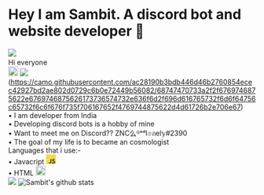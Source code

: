 # Hey I am Sambit. A discord bot and website developer 👋 
![](https://komarev.com/ghpvc/?username=Sambit79801&style=flat) </br>
  Hi everyone </br>
 <img src="https://discord.com/assets/41484d92c876f76b20c7f746221e8151.svg" width="20" height="20" href="https://discord.gg/fCzMQ8fY">
![](https://github.com/Sambit79801)(https://camo.githubusercontent.com/ac28190b3bdb446d46b2760854ecec42927bd2ae802d0729c6b0e72449b56082/68747470733a2f2f6769746875622e6769746875626173736574732e636f6d2f696d616765732f6d6f64756c65732f6c6f676f735f706167652f4769744875622d4d61726b2e706e67) </br>
• I am developer from India </br>
• Developing discord bots is a hobby of mine </br>
• Want to meet me on Discord?? ZNC么ᴳᵒᵈl๏ภel𝕪#2390 </br>
• The goal of my life is to became an cosmologist </br>
Languages that i use:- </br>
• Javacript <img src="https://raw.githubusercontent.com/github/explore/80688e429a7d4ef2fca1e82350fe8e3517d3494d/topics/javascript/javascript.png" width="20" height="20"> </br>
•  HTML   <img src="https://www.flaticon.com/svg/static/icons/svg/919/919827.svg" width="20" height="20"> </br>
![](https://github-readme-stats.vercel.app/api/top-langs/?username=Sambit79801&layout=compact&theme=radical)
![Sambit's github stats](https://github-readme-stats.vercel.app/api?username=Sambit79801&show_icons=true&theme=radical)

